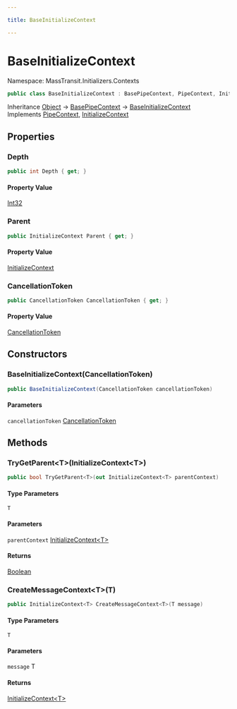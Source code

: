 ```yaml
---

title: BaseInitializeContext

---
```


# BaseInitializeContext

Namespace: MassTransit.Initializers.Contexts

```csharp
public class BaseInitializeContext : BasePipeContext, PipeContext, InitializeContext
```

Inheritance [Object](https://learn.microsoft.com/en-us/dotnet/api/system.object) → [BasePipeContext](../../masstransit-abstractions/masstransit-middleware/basepipecontext) → [BaseInitializeContext](../masstransit-initializers-contexts/baseinitializecontext)<br/>
Implements [PipeContext](../../masstransit-abstractions/masstransit/pipecontext), [InitializeContext](../../masstransit-abstractions/masstransit-initializers/initializecontext)

## Properties

### **Depth**

```csharp
public int Depth { get; }
```

#### Property Value

[Int32](https://learn.microsoft.com/en-us/dotnet/api/system.int32)<br/>

### **Parent**

```csharp
public InitializeContext Parent { get; }
```

#### Property Value

[InitializeContext](../../masstransit-abstractions/masstransit-initializers/initializecontext)<br/>

### **CancellationToken**

```csharp
public CancellationToken CancellationToken { get; }
```

#### Property Value

[CancellationToken](https://learn.microsoft.com/en-us/dotnet/api/system.threading.cancellationtoken)<br/>

## Constructors

### **BaseInitializeContext(CancellationToken)**

```csharp
public BaseInitializeContext(CancellationToken cancellationToken)
```

#### Parameters

`cancellationToken` [CancellationToken](https://learn.microsoft.com/en-us/dotnet/api/system.threading.cancellationtoken)<br/>

## Methods

### **TryGetParent\<T\>(InitializeContext\<T\>)**

```csharp
public bool TryGetParent<T>(out InitializeContext<T> parentContext)
```

#### Type Parameters

`T`<br/>

#### Parameters

`parentContext` [InitializeContext\<T\>](../../masstransit-abstractions/masstransit-initializers/initializecontext-1)<br/>

#### Returns

[Boolean](https://learn.microsoft.com/en-us/dotnet/api/system.boolean)<br/>

### **CreateMessageContext\<T\>(T)**

```csharp
public InitializeContext<T> CreateMessageContext<T>(T message)
```

#### Type Parameters

`T`<br/>

#### Parameters

`message` T<br/>

#### Returns

[InitializeContext\<T\>](../../masstransit-abstractions/masstransit-initializers/initializecontext-1)<br/>

